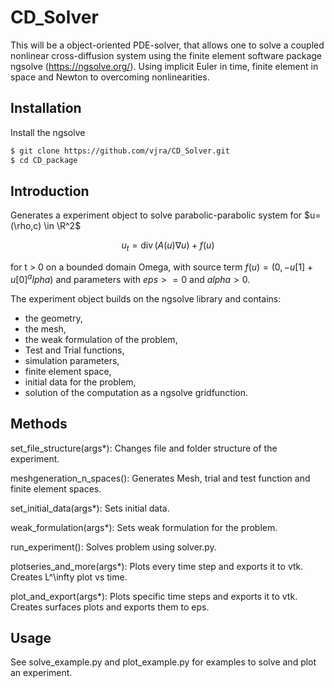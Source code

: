 # CD_Solver

This will be a object-oriented PDE-solver, that allows one to solve a coupled nonlinear cross-diffusion system using the finite element software package ngsolve (https://ngsolve.org/). Using implicit Euler in time, finite element in space and Newton to overcoming nonlinearities.

## Installation

Install the ngsolve

```sh
$ git clone https://github.com/vjra/CD_Solver.git
$ cd CD_package
```
## Introduction
Generates a experiment object to solve parabolic-parabolic system for $u=(\rho,c) \in \R^2$

$$u_t = \operatorname{div}(A(u) \nabla u) + f(u)$$

for t > 0 on a bounded domain Omega,
with source term
$f(u) = (0,-u[1]+u[0]^alpha)$
and parameters
with $eps >= 0$ and $alpha >0$.

The experiment object builds on the ngsolve library and contains:
* the geometry,
* the mesh,
* the weak formulation of the problem,
* Test and Trial functions,
* simulation parameters,
* finite element space,
* initial data for the problem,
* solution of the computation as a ngsolve gridfunction.

Methods
-------
set_file_structure(args*): Changes file and folder structure of the experiment.

meshgeneration_n_spaces(): Generates Mesh, trial and test function and finite element spaces.

set_initial_data(args*): Sets initial data.

weak_formulation(args*): Sets weak formulation for the problem.

run_experiment(): Solves problem using solver.py.

plotseries_and_more(args*): Plots every time step and exports it to vtk. Creates L^\infty plot vs time.

plot_and_export(args*): Plots specific time steps and exports it to vtk. Creates surfaces plots and exports them to eps.

## Usage

See solve_example.py and plot_example.py for examples to solve and plot an experiment.
